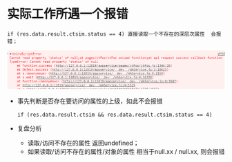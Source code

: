 # 实际工作所遇一个报错

```
if (res.data.result.ctsim.status == 4) 直接读取一个不存在的深层次属性  会报错；

```

 

![img](https://github.com/nowpast/md-imgs/blob/master/error1.png?raw=true) 

- 事先判断是否存在要访问的属性的上级，如此不会报错

  ```
  if (res.data.result.ctsim && res.data.result.ctsim.status == 4)
  ```


 

- 复盘分析

  - 读取/访问不存在的属性  返回undefined；

  + 如果读取/访问不存在的属性/对象的属性 相当于null.xx / null.xx, 则会报错  


